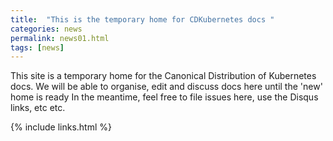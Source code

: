 ```yaml
---
title:  "This is the temporary home for CDKubernetes docs "
categories: news
permalink: news01.html
tags: [news]
---
```



This site is a temporary home for the Canonical Distribution of Kubernetes docs. 
We will be able to organise, edit and discuss docs here until the 'new' home is ready
In the meantime, feel free to file issues here, use the Disqus links, etc etc.

{% include links.html %}
